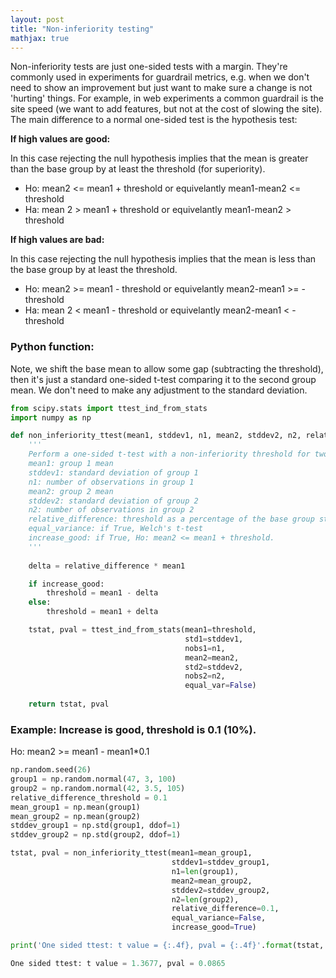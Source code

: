 ```yaml
---
layout: post
title: "Non-inferiority testing"
mathjax: true
---
```


Non-inferiority tests are just one-sided tests with a margin. They're commonly used in experiments for guardrail metrics, e.g. when we don't need to show an improvement but just want to make sure a change is not 'hurting' things.  For example, in web experiments a common guardrail is the site speed (we want to add features, but not at the cost of slowing the site). The main difference to a normal one-sided test is the hypothesis test:

**If high values are good:**

In this case rejecting the null hypothesis implies that the mean is greater than the base group by at least the threshold (for superiority).

- Ho: mean2 <= mean1 + threshold or equivelantly mean1-mean2 <= threshold
- Ha: mean 2 > mean1 + threshold or equivelantly mean1-mean2 > threshold

**If high values are bad:**

In this case rejecting the null hypothesis implies that the mean is less than the base group by at least the threshold.

- Ho: mean2 >= mean1 - threshold or equivelantly mean2-mean1 >= -threshold
- Ha: mean 2 < mean1 - threshold or equivelantly mean2-mean1 < -threshold

### Python function:

Note, we shift the base mean to allow some gap (subtracting the threshold), then it's just a  standard one-sided t-test comparing it to the second group mean. We don't need to make any adjustment to the standard deviation.

```python
from scipy.stats import ttest_ind_from_stats
import numpy as np

def non_inferiority_ttest(mean1, stddev1, n1, mean2, stddev2, n2, relative_difference, equal_variance=False, increase_good=True):
    '''
    Perform a one-sided t-test with a non-inferiority threshold for two independent samples.
    mean1: group 1 mean
    stddev1: standard deviation of group 1
    n1: number of observations in group 1
    mean2: group 2 mean
    stddev2: standard deviation of group 2
    n2: number of observations in group 2
    relative_difference: threshold as a percentage of the base group statistic (e.g. 0.1=10% difference)
    equal_variance: if True, Welch's t-test
    increase_good: if True, Ho: mean2 <= mean1 + threshold.
    '''
    
    delta = relative_difference * mean1

    if increase_good:
        threshold = mean1 - delta
    else:
        threshold = mean1 + delta

    tstat, pval = ttest_ind_from_stats(mean1=threshold, 
                                       std1=stddev1, 
                                       nobs1=n1, 
                                       mean2=mean2, 
                                       std2=stddev2, 
                                       nobs2=n2, 
                                       equal_var=False)
    
    return tstat, pval

```

### Example: Increase is good, threshold is 0.1 (10%). 

Ho: mean2 >= mean1 - mean1*0.1 

```python
np.random.seed(26)
group1 = np.random.normal(47, 3, 100)
group2 = np.random.normal(42, 3.5, 105)
relative_difference_threshold = 0.1
mean_group1 = np.mean(group1)
mean_group2 = np.mean(group2)
stddev_group1 = np.std(group1, ddof=1)
stddev_group2 = np.std(group2, ddof=1)

tstat, pval = non_inferiority_ttest(mean1=mean_group1,
                                    stddev1=stddev_group1, 
                                    n1=len(group1), 
                                    mean2=mean_group2, 
                                    stddev2=stddev_group2, 
                                    n2=len(group2), 
                                    relative_difference=0.1, 
                                    equal_variance=False, 
                                    increase_good=True)

print('One sided ttest: t value = {:.4f}, pval = {:.4f}'.format(tstat, pval/2.0))
```
```python
One sided ttest: t value = 1.3677, pval = 0.0865
```

